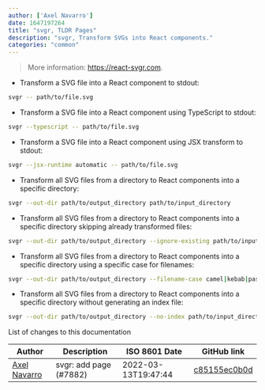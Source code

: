 ```yaml
---
author: ['Axel Navarro']
date: 1647197264
title: "svgr, TLDR Pages"
description: "svgr, Transform SVGs into React components."
categories: "common"
---
```

> More information: <https://react-svgr.com>.

- Transform a SVG file into a React component to stdout:

```bash
svgr -- path/to/file.svg
```

- Transform a SVG file into a React component using TypeScript to stdout:

```bash
svgr --typescript -- path/to/file.svg
```

- Transform a SVG file into a React component using JSX transform to stdout:

```bash
svgr --jsx-runtime automatic -- path/to/file.svg
```

- Transform all SVG files from a directory to React components into a specific directory:

```bash
svgr --out-dir path/to/output_directory path/to/input_directory
```

- Transform all SVG files from a directory to React components into a specific directory skipping already transformed files:

```bash
svgr --out-dir path/to/output_directory --ignore-existing path/to/input_directory
```

- Transform all SVG files from a directory to React components into a specific directory using a specific case for filenames:

```bash
svgr --out-dir path/to/output_directory --filename-case camel|kebab|pascal path/to/input_directory
```

- Transform all SVG files from a directory to React components into a specific directory without generating an index file:

```bash
svgr --out-dir path/to/output_directory --no-index path/to/input_directory
```
List of changes to this documentation


Author | Description | ISO 8601 Date | GitHub link
------|-----|-----|-----
[Axel Navarro](mailto:navarroaxel@gmail.com) | svgr: add page (#7882) | 2022-03-13T19:47:44 | [c85155ec0b0d](https://github.com/tldr-pages/tldr/commit/c85155ec0b0df7535edc597409bd4ab5365e9479)

